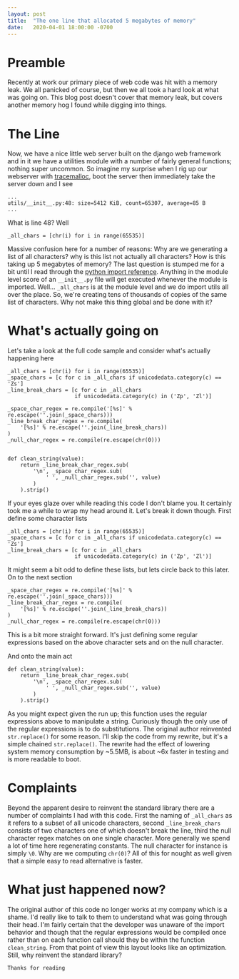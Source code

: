 ```yaml
---
layout: post
title:  "The one line that allocated 5 megabytes of memory"
date:   2020-04-01 18:00:00 -0700
---
```

# Preamble
Recently at work our primary piece of web code was hit with a memory leak. We all panicked of course, but then we all took a hard look at what was going on. This blog post doesn't cover that memory leak, but covers another memory hog I found while digging into things.

# The Line
Now, we have a nice little web server built on the django web framework and in it we have a utilities module with a number of fairly general functions; nothing super uncommon. So imagine my surprise when I rig up our webserver with [tracemalloc](https://docs.python.org/3/library/tracemalloc.html), boot the server then immediately take the server down and I see
```
...
utils/__init__.py:48: size=5412 KiB, count=65307, average=85 B
...
```
What is line 48? Well
```
_all_chars = [chr(i) for i in range(65535)]
```
Massive confusion here for a number of reasons: Why are we generating a list of all characters? why is this list not actually all characters? How is this taking up 5 megabytes of memory? The last question is stumped me for a bit until I read through the [python import reference](https://docs.python.org/3/reference/import.html#regular-packages). Anything in the module level score of an `__init__.py` file will get executed whenever the module is imported. Well... `_all_chars` is at the module level and we do import utils all over the place. So, we're creating tens of thousands of copies of the same list of characters. Why not make this thing global and be done with it?

# What's actually going on
Let's take a look at the full code sample and consider what's actually happening here
```
_all_chars = [chr(i) for i in range(65535)]
_space_chars = [c for c in _all_chars if unicodedata.category(c) == 'Zs']
_line_break_chars = [c for c in _all_chars
                     if unicodedata.category(c) in ('Zp', 'Zl')]

_space_char_regex = re.compile('[%s]' % re.escape(''.join(_space_chars)))
_line_break_char_regex = re.compile(
    '[%s]' % re.escape(''.join(_line_break_chars))
)
_null_char_regex = re.compile(re.escape(chr(0)))


def clean_string(value):
    return _line_break_char_regex.sub(
        '\n', _space_char_regex.sub(
            ' ', _null_char_regex.sub('', value)
        )
    ).strip()
```
If your eyes glaze over while reading this code I don't blame you. It certainly took me a while to wrap my head around it. Let's break it down though.
First define some character lists
```
_all_chars = [chr(i) for i in range(65535)]
_space_chars = [c for c in _all_chars if unicodedata.category(c) == 'Zs']
_line_break_chars = [c for c in _all_chars
                     if unicodedata.category(c) in ('Zp', 'Zl')]
```

It might seem a bit odd to define these lists, but lets circle back to this later. On to the next section
```
_space_char_regex = re.compile('[%s]' % re.escape(''.join(_space_chars)))
_line_break_char_regex = re.compile(
    '[%s]' % re.escape(''.join(_line_break_chars))
)
_null_char_regex = re.compile(re.escape(chr(0)))
```
This is a bit more straight forward. It's just defining some regular expressions based on the above character sets and on the null character.

And onto the main act
```
def clean_string(value):
    return _line_break_char_regex.sub(
        '\n', _space_char_regex.sub(
            ' ', _null_char_regex.sub('', value)
        )
    ).strip()
```
As you might expect given the run up; this function uses the regular expressions above to manipulate a string. Curiously though the only use of the regular expressions is to do substitutions. The original author reinvented `str.replace()` for some reason. I'll skip the code from my rewrite, but it's a simple chained `str.replace()`. The rewrite had the effect of lowering system memory consumption by ~5.5MB, is about ~6x faster in testing and is more readable to boot.

# Complaints
Beyond the apparent desire to reinvent the standard library there are a number of complaints I had with this code. First the naming of `_all_chars` as it refers to a subset of all unicode characters, second `_line_break_chars` consists of two characters one of which doesn't break the line, third the null character regex matches on one single character. More generally we spend a lot of time here regenerating constants. The null character for instance is simply `\0`. Why are we computing `chr(0)`? All of this for nought as well given that a simple easy to read alternative is faster.

# What just happened now?
The original author of this code no longer works at my company which is a shame. I'd really like to talk to them to understand what was going through their head. I'm fairly certain that the developer was unaware of the import behavior and though that the regular expressions would be compiled once rather than on each function call should they be within the function `clean_string`. From that point of view this layout looks like an optimization. Still, why reinvent the standard library?

```
Thanks for reading
```
